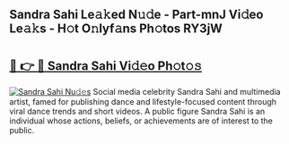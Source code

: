 ## Sandra Sahi Le𝚊𝚔ed N𝚞𝚍e - Part-mnJ Vi𝚍eo Le𝚊𝚔s - H𝚘t O𝚗lyf𝚊ns Ph𝚘tos RY3jW

# <h2><a href="http://hf63qy.feru.top/?c=Sandra+Sahi">🔗 👉 🔴 Sandra Sahi Vi𝚍𝚎o Ph𝚘t𝚘𝚜</a></h2>

[![Sandra Sahi Nu𝚍𝚎s](https://i.imgur.com/0TWrTi3.gif)](http://hf63qy.feru.top/?c=Sandra+Sahi)
Social media celebrity Sandra Sahi and multimedia artist, famed for publishing dance and lifestyle-focused content through viral dance trends and short videos. A public figure Sandra Sahi is an individual whose actions, beliefs, or achievements are of interest to the public. 
